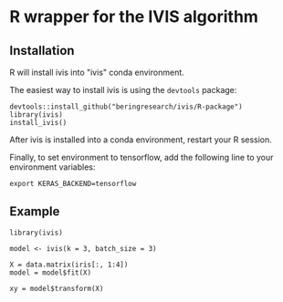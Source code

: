 # R wrapper for the IVIS algorithm

## Installation
R will install ivis into "ivis" conda environment. 

The easiest way to install ivis is using the `devtools` package:

```
devtools::install_github("beringresearch/ivis/R-package")
library(ivis)
install_ivis()
```

After ivis is installed into a conda environment, restart your R session.

Finally, to set environment to tensorflow, add the following line to your environment variables:
```
export KERAS_BACKEND=tensorflow
```

## Example
```
library(ivis)

model <- ivis(k = 3, batch_size = 3)

X = data.matrix(iris[:, 1:4])
model = model$fit(X)

xy = model$transform(X)
```
